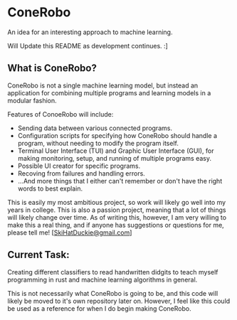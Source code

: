 # ConeRobo
An idea for an interesting approach to machine learning.

Will Update this README as development continues. :]

## What is ConeRobo?
ConeRobo is not a single machine learning model, but instead an application for 
combining multiple programs and learning models in a modular fashion.

Features of ConoeRobo will include:
- Sending data between various connected programs.
- Configuration scripts for specifying how ConeRobo should handle a program, 
without needing to modify the program itself.
- Terminal User Interface (TUI) and Graphic User Interface (GUI), for making 
monitoring, setup, and running of multiple programs easy.
- Possible UI creator for specific programs.
- Recoving from failures and handling errors.
- ...And more things that I either can't remember or don't have the right 
words to best explain.

This is easily my most ambitious project, so work will likely go well into my
years in college. This is also a passion project, meaning that a lot of things 
will likely change over time. As of writing this, however, I am very willing to 
make this a real thing, and if anyone has suggestions or questions for me, please 
tell me! [SkiHatDuckie@gmail.com]

## Current Task:
Creating different classifiers to read handwritten didgits to teach myself 
programming in rust and machine learning algorithms in general.

This is not necessarily what ConeRobo is going to be, and this code will 
likely be moved to it's own repository later on. However, I feel like this 
could be used as a reference for when I do begin making ConeRobo.